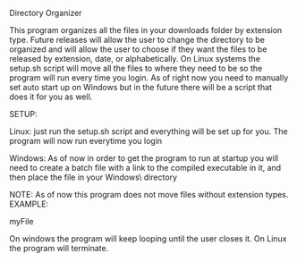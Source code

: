 Directory Organizer 

This program organizes all the files in your downloads folder by extension type. Future releases will allow the user to change the directory to be organized and will allow the user to choose if they want the files to be released by extension, date, or alphabetically. On Linux systems the setup.sh script will move all the files to where they need to be so the program will run every time you login. As of right now you need to manually set auto start up on Windows but in the future there will be a script that does it for you as well.

SETUP:

Linux: just run the setup.sh script and everything will be set up for you. The program will now run everytime you login

Windows: As of now in order to get the program to run at startup you will need to create a batch file with a link to the compiled executable in it, and then place the file in your Windows\ directory

NOTE: As of now this program does not move files without extension types.
EXAMPLE:

myFile

On windows the program will keep looping until the user closes it.
On Linux the program will terminate.
